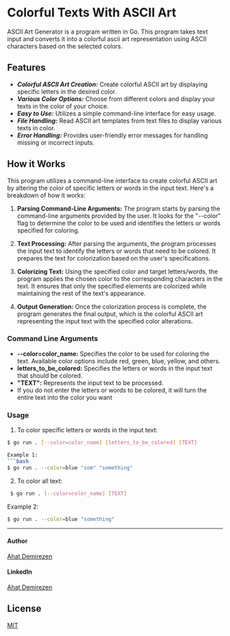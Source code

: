 # Colorful Texts With ASCII Art
ASCII Art Generator is a program written in Go. This program takes text input and converts it into a colorful ascii art representation using ASCII characters based on the selected colors. 

## Features

- ***Colorful ASCII Art Creation:*** Create colorful ASCII art by displaying specific letters in the desired color.
- ***Various Color Options:*** Choose from different colors and display your texts in the color of your choice.
- ***Easy to Use:*** Utilizes a simple command-line interface for easy usage.
- ***File Handling:*** Read ASCII art templates from text files to display various texts in color.
- ***Error Handling:*** Provides user-friendly error messages for handling missing or incorrect inputs.

## How it Works

This program utilizes a command-line interface to create colorful ASCII art by altering the color of specific letters or words in the input text. Here's a breakdown of how it works:

1. **Parsing Command-Line Arguments:** The program starts by parsing the command-line arguments provided by the user. It looks for the "--color" flag to determine the color to be used and identifies the letters or words specified for coloring.

2. **Text Processing:** After parsing the arguments, the program processes the input text to identify the letters or words that need to be colored. It prepares the text for colorization based on the user's specifications.

3. **Colorizing Text:** Using the specified color and target letters/words, the program applies the chosen color to the corresponding characters in the text. It ensures that only the specified elements are colorized while maintaining the rest of the text's appearance.

4. **Output Generation:** Once the colorization process is complete, the program generates the final output, which is the colorful ASCII art representing the input text with the specified color alterations.

### Command Line Arguments

- **--color=color_name:** Specifies the color to be used for coloring the text. Available color options include red, green, blue, yellow, and others.
- **letters_to_be_colored:** Specifies the letters or words in the input text that should be colored.
- **"TEXT":** Represents the input text to be processed.
-  If you do not enter the letters or words to be colored, it will turn the entire text into the color you want

### Usage 

1. To color specific letters or words in the input text:
 ```bash
$ go run . [--color=color_name] [letters_to_be_colored] [TEXT]

Example 1:
```bash
$ go run . --color=blue "som" "something"
```
2. To color all text:
```bash
 $ go run . [--color=color_name] [TEXT]
```
Example 2:
```bash
$ go run . --color=blue "something"
```
---

#### Author
[Ahat Demirezen](https://github.com/ahatdemirezen)

#### LinkedIn
[Ahat Demirezen](https://www.linkedin.com/in/ahat-demirezen-8bb5262a9/)
 ## License
 [MIT](https://choosealicense.com/licenses/mit/)
